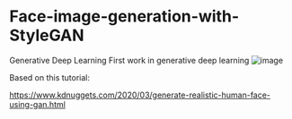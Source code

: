 # Face-image-generation-with-StyleGAN
Generative Deep Learning
First work in generative deep learning 
![image](https://user-images.githubusercontent.com/54851310/155147784-196480ea-9f5a-4c7c-8e63-928288f0aa61.png)



Based on this tutorial:

https://www.kdnuggets.com/2020/03/generate-realistic-human-face-using-gan.html
